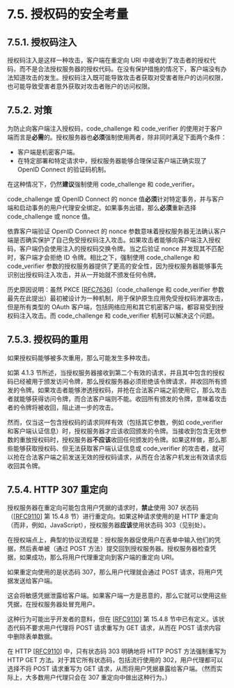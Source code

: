 # 7.5. 授权码的安全考量

## 7.5.1. 授权码注入

授权码注入是这样一种攻击，客户端在重定向 URI 中接收到了攻击者的授权代码，而不是合法授权服务器的授权代码。在没有保护措施的情况下，客户端没有办法知道攻击的发生。授权码注入既可能导致攻击者获取对受害者账户的访问权限，也可能导致受害者意外获取对攻击者账户的访问权限。

## 7.5.2. 对策

为防止向客户端注入授权码，code_challenge 和 code_verifier 的使用对于客户端而言是**必需**的。授权服务器也**必须**强制使用两者，除非同时满足下面两个条件：

- 客户端是机密客户端。
- 在特定部署和特定请求中，授权服务器能够合理保证客户端正确实现了 OpenID Connect 的验证码机制。

在这种情况下，仍然**建议**强制使用 code_challenge 和 code_verifier。

code_challenge 或 OpenID Connect 的 nonce 值**必须**针对特定事务，并与客户端和启动事务的用户代理安全绑定。如果事务出错，那么**必须**重新选择 code_challenge 或 nonce 值。

依靠客户端验证 OpenID Connect 的 nonce 参数意味着授权服务器无法确认客户端是否确实保护了自己免受授权码注入攻击。如果攻击者能够向客户端注入授权码，客户端仍会使用注入的授权码交换令牌。当之后验证 nonce 并发现其不匹配时，客户端才会拒绝 ID 令牌。相比之下，强制使用 code_challenge 和 code_verifier 参数的授权服务器提供了更高的安全性，因为授权服务器能够事先识别出授权码注入攻击，并从一开始就不颁发任何令牌。

历史原因说明：虽然 PKCE [[RFC7636](https://www.rfc-editor.org/info/rfc7636)]（code_challenge 和 code_verifier 参数最先在此提出）最初被设计为一种机制，用于保护原生应用免受授权码渗漏攻击，但是所有类型的 OAuth 客户端，包括网络应用和其它机密客户端，都容易受到授权码注入攻击。而 code_challenge 和 code_verifier 机制可以解决这个问题。

## 7.5.3. 授权码的重用

如果授权码能够被多次重用，那么可能发生多种攻击。

如第 4.1.3 节所述，当授权服务器接收到第二个有效的请求，并且其中包含的授权码已经被用于颁发访问令牌，那么授权服务器必须拒绝该令牌请求，并收回所有颁发的令牌。如果攻击者能够渗透授权码，并抢在合法客户端之前使用它，那么攻击者就能够获得访问令牌，而合法客户端则不能。收回所有颁发的令牌，意味着攻击者的令牌将被收回，阻止进一步的攻击。

然而，仅当这一包含授权码的请求同样有效（包括其它参数，例如 code_verifier 和客户端认证信息）时，授权服务器才应该收回颁发的令牌。当接收到包含无效参数的重放授权码时，授权服务器**不应该**收回任何颁发的令牌。如果这样做，那么那些能够获取授权码、但无法获取客户端认证信息或 code_verifier 的攻击者，就可以抢在合法客户端之前发送无效的授权码请求，从而在合法客户机发出有效请求后收回其令牌。

## 7.5.4. HTTP 307 重定向

授权服务器在重定向可能包含用户凭据的请求时，**禁止**使用 307 状态码（[[RFC9110](https://www.rfc-editor.org/info/rfc9110)] 第 15.4.8 节）进行重定向。如果这种请求使用的是 HTTP 重定向（而非，例如，JavaScript），授权服务器**应该**使用状态码 303（见别处）。

在授权端点上，典型的协议流程是：授权服务器促使用户在表单中输入他们的凭据，然后表单被（通过 POST 方法）提交回到授权服务器。授权服务器检查凭据，如果成功，那么将用户代理重定向到客户端的重定向 URI。

如果重定向使用的是状态码 307，那么用户代理就会通过 POST 请求，将用户凭据发送给客户端。

这会将敏感凭据泄露给客户端。如果客户端一方是恶意的，那么它就可以使用这些凭据，在授权服务器处冒充用户。

这种行为可能出乎开发者的意料，但在 [[RFC9110](https://www.rfc-editor.org/info/rfc9110)] 第 15.4.8 节中已有定义。该状态代码不要求用户代理将 POST 请求重写为 GET 请求，从而在 POST 请求内容中删除表单数据。

在 HTTP [[RFC9110](https://www.rfc-editor.org/info/rfc9110)] 中，只有状态码 303 明确地将 HTTP POST 方法强制重写为 HTTP GET 方法。对于其它所有状态码，包括流行使用的 302，用户代理都可以选择不将 POST 请求重写为 GET 请求，从而将用户凭据暴露给客户端。（然而实际上，大多数用户代理只会在 307 重定向中做出这种行为。）
